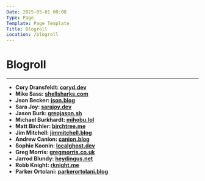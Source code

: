 ```yaml
---
Date: 2025-05-01 00:00
Type: Page
Template: Page Template
Title: Blogroll
Location: /blogroll
---
```


# Blogroll

---

- **Cory Dransfeldt: [coryd.dev](https://www.coryd.dev)**
- **Mike Sass: [shellsharks.com](https://shellsharks.com)**
- **Json Becker: [json.blog](https://json.blog)**
- **Sara Joy: [sarajoy.dev](https://sarajoy.dev)**
- **Jason Burk: [grepjason.sh](https://grepjason.sh)**
- **Michael Burkhardt: [mihobu.lol](https://mihobu.lol)**
- **Matt Birchler: [birchtree.me](https://birchtree.me)**
- **Jim Mitchell: [jimmitchell.blog](https://jimmitchell.blog)**
- **Andrew Canion: [canion.blog](https://canion.blog)**
- **Sophie Koonin: [localghost.dev](https://localghost.dev)**
- **Greg Morris: [gregmorris.co.uk](https://gregmorris.co.uk)**
- **Jarrod Blundy: [heydingus.net](https://heydingus.net)**
- **Robb Knight: [rknight.me](https://rknight.me)**
- **Parker Ortolani: [parkerortolani.blog](https://parkerortolani.blog)**
